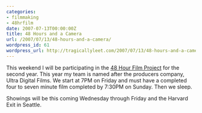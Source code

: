 ```yaml
---
categories:
- filmmaking
- 48hrfilm
date: 2007-07-13T00:00:00Z
title: 48 Hours and a Camera
url: /2007/07/13/48-hours-and-a-camera/
wordpress_id: 61
wordpress_url: http://tragicallyleet.com/2007/07/13/48-hours-and-a-camera/
---
```


This weekend I will be participating in the [48 Hour Film Project](http://www.48hourfilm.com/) for the second year.  This year my team is named after the producers company, Ultra Digital Films.  We start at 7PM on Friday and must have a completed four to seven minute film completed by 7:30PM on Sunday.  Then we sleep.

Showings will be this coming Wednesday through Friday and the Harvard Exit in Seattle.

